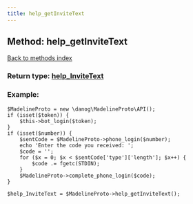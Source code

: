```yaml
---
title: help_getInviteText
---
```

## Method: help\_getInviteText  
[Back to methods index](index.md)




### Return type: [help\_InviteText](../types/help_InviteText.md)

### Example:


```
$MadelineProto = new \danog\MadelineProto\API();
if (isset($token)) {
    $this->bot_login($token);
}
if (isset($number)) {
    $sentCode = $MadelineProto->phone_login($number);
    echo 'Enter the code you received: ';
    $code = '';
    for ($x = 0; $x < $sentCode['type']['length']; $x++) {
        $code .= fgetc(STDIN);
    }
    $MadelineProto->complete_phone_login($code);
}

$help_InviteText = $MadelineProto->help_getInviteText();
```